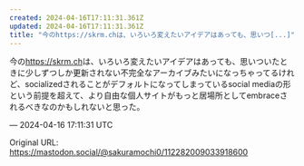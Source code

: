 ```yaml
---
created: 2024-04-16T17:11:31.361Z
updated: 2024-04-16T17:11:31.361Z
title: "今のhttps://skrm.chは、いろいろ変えたいアイデアはあっても、思いつ[...]"
---
```


<p>今の<a href="https://skrm.ch" target="_blank" rel="nofollow noopener" translate="no"><span class="invisible">https://</span><span class="">skrm.ch</span><span class="invisible"></span></a>は、いろいろ変えたいアイデアはあっても、思いついたときに少しずつしか更新されない不完全なアーカイブみたいになっちゃってるけれど、socializedされることがデフォルトになってしまっているsocial mediaの形という前提を超えて、より自由な個人サイトがもっと居場所としてembraceされるべきなのかもしれないと思った。</p>

&mdash; 2024-04-16 17:11:31 UTC

Original URL: https://mastodon.social/@sakuramochi0/112282009033918600
